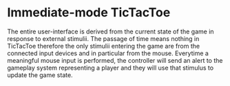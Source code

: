 # Immediate-mode TicTacToe
The entire user-interface is derived from the current state of the game in response to external stimulii. The passage of time means nothing in TicTacToe therefore the only stimulii entering the game are from the connected input devices and in particular from the mouse. Everytime a meaningful mouse input is performed, the controller will send an alert to the gameplay system representing a player and they will use that stimulus to update the game state.